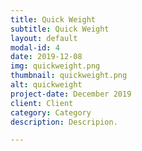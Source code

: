 ```yaml
---
title: Quick Weight
subtitle: Quick Weight
layout: default
modal-id: 4
date: 2019-12-08
img: quickweight.png
thumbnail: quickweight.png
alt: quickweight
project-date: December 2019
client: Client
category: Category
description: Descripion.

---
```

